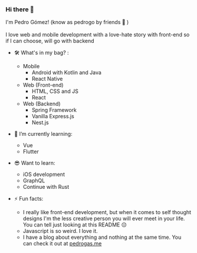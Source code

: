 ### Hi there 👋

I'm Pedro Gómez! (know as pedrogo by friends 🤣 ) <br/><br/>
I love web and mobile development with a love-hate story with front-end so if I can choose, will go with backend
  
- 🛠 What's in my bag? :
  - Mobile
    - Android with Kotlin and Java
    - React Native
  - Web (Front-end)
    - HTML, CSS and JS
    - React
  - Web (Backend)
    - Spring Framework
    - Vanilla Express.js
    - Nest.js

- 🌱 I’m currently learning:
  - Vue
  - Flutter
  
- 😎 Want to learn: 
  - iOS development
  - GraphQL
  - Continue with Rust
  

- ⚡ Fun facts:  
  -  I really like front-end development, but when it comes to self thought designs I'm the less creative person you will ever meet in your life. You can tell just looking at this README 😔
  - Javascript is so weird. I love it.
  - I have a blog about everything and nothing at the same time. You can check it out at [pedrogas.me](https://pedrogas.me)
